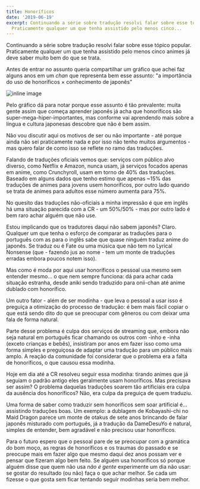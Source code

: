 ```yaml
---
title: Honoríficos
date: '2019-06-19'
excerpt: Continuando a série sobre tradução resolvi falar sobre esse tópico popular.
  Praticamente qualquer um que tenha assistido pelo menos cinco...
---
```




Continuando a série sobre tradução resolvi falar sobre esse tópico popular. Praticamente qualquer um que tenha assistido pelo menos cinco animes já deve saber muito bem do que se trata.

Antes de entrar no assunto queria compartilhar um gráfico que achei faz alguns anos em um *chan* que representa bem esse assunto: "a importância do uso de honoríficos × conhecimento de japonês"

![inline image](https://i.imgur.com/fvvL5V5.jpg)

Pelo gráfico dá para notar porque esse assunto é tão prevalente: muita gente assim que começa aprender japonês já acha que honoríficos são super-mega-hiper-importantes, mas conforme vai aprendendo mais sobre a língua e cultura japonesas descobre que não é bem assim.

Não vou discutir aqui os motivos de ser ou não importante - até porque ainda não sei praticamente nada e por isso não tenho muitos argumentos - mas quero falar de como isso se reflete no ramo das traduções.

Falando de traduções oficiais vemos que: serviços com público alvo diverso, como Netflix e Amazon, nunca usam, já serviços focados apenas em anime, como Crunchyroll, usam em torno de 40% das traduções. Baseado em alguns dados que tenho estimo que apenas ~15% das traduções de animes para jovens usem honoríficos, por outro lado quando se trata de animes para adultos esse número aumenta para 75%.

No quesito das traduções não-oficiais a minha impressão é que em inglês há uma situação parecida com a CR - um 50%/50% - mas por outro lado é bem raro achar alguém que não use.

Estou implicando que os tradutores daqui não sabem japonês? Claro. Qualquer um que tenha o esforço de comparar as traduções para o português com as para o inglês sabe que quase ninguém traduz anime do japonês. Se traduz ou é Fate ou uma música que não tem no Lyrical Nonsense (que - fazendo jus ao nome - tem um monte de traduções erradas embora poucos notem isso).

Mas como é moda por aqui usar honoríficos o pessoal usa mesmo sem entender mesmo... o que nem sempre funciona: dá para achar cada situação estranha, desde aniki sendo traduzido para onii-chan até anime dublado com honorífico.

Um outro fator - além de ser modinha - que leva o pessoal a usar isso é preguiça a otimização do processo de tradução: é bem mais fácil copiar o que está sendo dito do que se preocupar com gêneros ou com deixar uma fala de forma natural.

Parte desse problema é culpa dos serviços de streaming que, embora não seja natural em português ficar chamando os outros com -inho e -inha (exceto crianças e bebês), insistiram por anos em fazer isso como uma forma simples e preguiçosa de adaptar uma tradução para um público mais amplo. A reação da comunidade foi considerar que o problema era a falta de honoríficos, o que causou essa modinha.

Hoje em dia até a CR resolveu seguir essa modinha: tirando animes que já seguiam o padrão antigo eles geralmente usam honoríficos. Mas precisava ser assim? O problema daquelas traduções soarem tão artificiais era culpa da ausência dos honoríficos? Não, era culpa da preguiça de quem traduziu.

Uma forma de saber como traduzir sem honoríficos sem soar artificial é... assistindo traduções boas. Um exemplo: a dublagem de Kobayashi-chi no Maid Dragon parece um monte de otakus de sete anos brincando de falar japonês misturado com português, já a tradução da DameDesuYo é natural, simples de entender, bem agradável e não precisou usar honoríficos.

Para o futuro espero que o pessoal pare de se preocupar com a gramática do bom moço, as regras de honoríficos e os traumas do passado e se preocupe mais em fazer algo que mesmo daqui dez anos possam ver e pensar que fizeram algo bem feito. Se alguém usa honoríficos só porque alguém disse que quem não usa *não é gente* experimente um dia não usar: se gostar do resultado (ou não) faça o que achar melhor. Se cada um fizesse o que gosta sem ficar tentando seguir modinhas seria bem melhor.